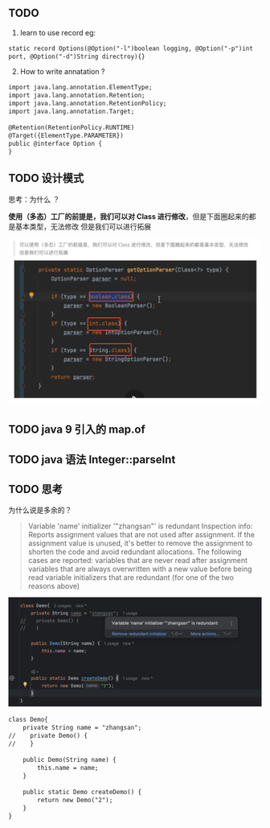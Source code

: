 ## TODO
1. learn to use record
eg:
```
static record Options(@Option("-l")boolean logging, @Option("-p")int port, @Option("-d")String directroy){}
```
2.  How to write annatation ?

```
import java.lang.annotation.ElementType;
import java.lang.annotation.Retention;
import java.lang.annotation.RetentionPolicy;
import java.lang.annotation.Target;

@Retention(RetentionPolicy.RUNTIME)
@Target({ElementType.PARAMETER})
public @interface Option {
}
```



## TODO 设计模式

思考：为什么  ？

**使用（多态）工厂的前提是，我们可以对 Class 进行修改**，但是下面圈起来的都是基本类型，无法修改
但是我们可以进行拓展

![image-20241109160544041](./img/image-20241109160544041.png)



## TODO java 9 引入的 map.of



## TODO java 语法 Integer::parseInt



## TODO 思考

为什么说是多余的？

> Variable 'name' initializer '"zhangsan"' is redundant 
>  Inspection info: Reports assignment values that are not used after assignment. If the assignment value is unused, it's better to remove the assignment to shorten the code and avoid redundant allocations.
> The following cases are reported:
> variables that are never read after assignment
> variables that are always overwritten with a new value before being read
> variable initializers that are redundant (for one of the two reasons above)

![image-20241109203517458](./img/image-20241109203517458.png)

```
class Demo{
    private String name = "zhangsan";
//    private Demo() {
//    }

    public Demo(String name) {
        this.name = name;
    }

    public static Demo createDemo() {
        return new Demo("2");
    }
}
